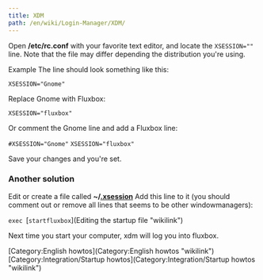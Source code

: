 ```yaml
---
title: XDM
path: /en/wiki/Login-Manager/XDM/
---
```

Open **/etc/rc.conf** with your favorite text editor, and locate the `XSESSION=""` line. Note that the file may differ depending the distribution you're using.

Example The line should look something like this:

`XSESSION="Gnome"`

Replace Gnome with Fluxbox:

`XSESSION="fluxbox"`

Or comment the Gnome line and add a Fluxbox line:

`#XSESSION="Gnome"`
`XSESSION="fluxbox"`

Save your changes and you're set.

### Another solution

Edit or create a file called **\~/[.xsession](.xsession "wikilink")** Add this line to it (you should comment out or remove all lines that seems to be other windowmanagers):

`exec `[`startfluxbox`](Editing the startup file "wikilink")

Next time you start your computer, xdm will log you into fluxbox.

[Category:English howtos](Category:English howtos "wikilink") [Category:Integration/Startup howtos](Category:Integration/Startup howtos "wikilink")
